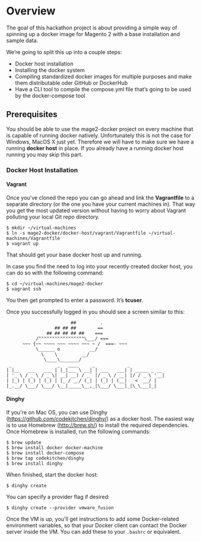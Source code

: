 # Overview
The goal of this hackathon project is about providing a simple way of spinning up a docker image for Magento 2 with a base installation and sample data.

We’re going to split this up into a couple steps:
- Docker host installation
- Installing the docker system
- Compiling standardized docker images for multiple purposes and make them distributable oder GitHub or DockerHub
- Have a CLI tool to compile the compose.yml file that’s going to be used by the docker-compose tool

## Prerequisites
You should be able to use the mage2-docker project on every machine that is capable of running docker natively. Unfortunately this is not the case for Windows, MacOS X just yet. Therefore we will have to make sure we have a running **docker host** in place. If you already have a running docker host running you may skip this part.
### Docker Host Installation
#### Vagrant
Once you’ve cloned the repo you can go ahead and link the **Vagrantfile** to a separate directory (or the one you have your current machines in). That way you get the most updated version without having to worry about Vagrant polluting your local Git repo directory.

	$ mkdir ~/virtual-machines
	$ ln -s mage2-docker/docker-host/vagrant/Vagrantfile ~/virtual-machines/Vagrantfile
	$ vagrant up

That should get your base docker host up and running.

In case you find the need to log into your recently created docker host, you can do so with the following command:

	$ cd ~/virtual-machines/mage2-docker
	$ vagrant ssh

You then get prompted to enter a password. It’s **tcuser**.

Once you successfully logged in you should see a screen similar to this:

							##         .
	                  ## ## ##        ==
	               ## ## ## ## ##    ===
	           /"""""""""""""""""\___/ ===
	      ~~~ {~~ ~~~~ ~~~ ~~~~ ~~~ ~ /  ===- ~~~
	           \______ o           __/
	             \    \         __/
	              \____\_______/
	 _                 _   ____     _            _
	| |__   ___   ___ | |_|___ \ __| | ___   ___| | _____ _ __
	| '_ \ / _ \ / _ \| __| __) / _` |/ _ \ / __| |/ / _ \ '__|
	| |_) | (_) | (_) | |_ / __/ (_| | (_) | (__|   <  __/ |
	|_.__/ \___/ \___/ \__|_____\__,_|\___/ \___|_|\_\___|_|

#### Dinghy
If you're on Mac OS, you can use Dinghy (https://github.com/codekitchen/dinghy/) as a docker host. The easiest way is to use Homebrew (http://brew.sh/) to install the required dependencies. Once Homebrew is installed, run the following commands:

	$ brew update
	$ brew install docker docker-machine
	$ brew install docker-compose
	$ brew tap codekitchen/dinghy
	$ brew install dinghy

When finished, start the docker host:

	$ dinghy create

You can specify a provider flag if desired:

	$ dinghy create --provider vmware_fusion

Once the VM is up, you'll get instructions to add some Docker-related environment variables, so that your Docker client can contact the Docker server inside the VM. You can add these to your `.bashrc` or equivalent.
